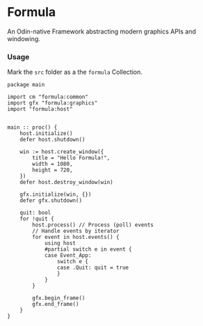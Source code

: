 # Formula

An Odin-native Framework abstracting modern graphics APIs and windowing.



### Usage

Mark the `src` folder as a the `formula` Collection.

```odin
package main

import cm "formula:common"
import gfx "formula:graphics"
import "formula:host"


main :: proc() {
    host.initialize()
    defer host.shutdown()

    win := host.create_window({
        title = "Hello Formula!",
        width = 1080,
        height = 720,
    })
    defer host.destroy_window(win)

    gfx.initialize(win, {})
    defer gfx.shutdown()

    quit: bool
    for !quit {
        host.process() // Process (poll) events
        // Handle events by iterator
        for event in host.events() {
            using host
            #partial switch e in event {
            case Event_App:
                switch e {
                case .Quit: quit = true
                }
            }
        }

        gfx.begin_frame()
        gfx.end_frame()
    }
}

```

